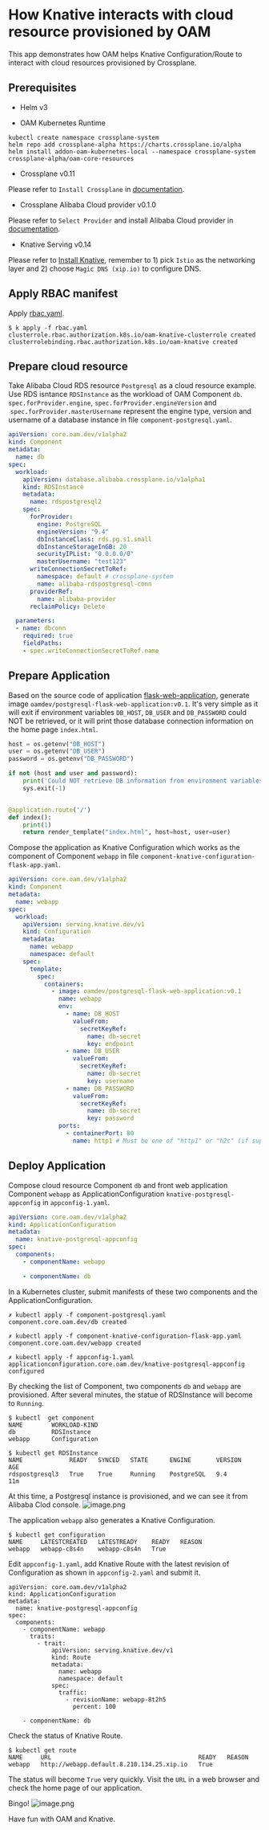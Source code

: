# How Knative interacts with cloud resource provisioned by OAM
This app demonstrates how OAM helps Knative Configuration/Route to interact with cloud resources provisioned
by Crossplane.

## Prerequisites
- Helm v3

- OAM Kubernetes Runtime
```
kubectl create namespace crossplane-system
helm repo add crossplane-alpha https://charts.crossplane.io/alpha
helm install addon-oam-kubernetes-local --namespace crossplane-system crossplane-alpha/oam-core-resources
```

- Crossplane v0.11

Please refer to `Install Crossplane` in [documentation](https://crossplane.io/docs/v0.11/getting-started/install-configure.html). 

- Crossplane Alibaba Cloud provider v0.1.0

Please refer to `Select Provider` and install Alibaba Cloud provider in [documentation](https://crossplane.io/docs/v0.11/getting-started/install-configure.html). 

- Knative Serving v0.14

Please refer to [Install Knative](https://knative.dev/v0.14-docs/install/any-kubernetes-cluster/), remember to 1) pick 
`Istio` as the networking layer and 2) choose `Magic DNS (xip.io)` to configure DNS.


## Apply RBAC manifest
Apply [rbac.yaml](./rbac.yaml).

```shell script
$ k apply -f rbac.yaml
clusterrole.rbac.authorization.k8s.io/oam-knative-clusterrole created
clusterrolebinding.rbac.authorization.k8s.io/oam-knative created
```

## Prepare cloud resource
Take Alibaba Cloud RDS resource `Postgresql` as a cloud resource example. Use RDS isntance `RDSInstance` as the workload of
OAM Component `db`. `spec.forProvider.engine`, `spec.forProvider.engineVersion` and  `spec.forProvider.masterUsername`
represent the engine type, version and username of a database instance in file `component-postgresql.yaml`.

```yaml
apiVersion: core.oam.dev/v1alpha2
kind: Component
metadata:
  name: db
spec:
  workload:
    apiVersion: database.alibaba.crossplane.io/v1alpha1
    kind: RDSInstance
    metadata:
      name: rdspostgresql2
    spec:
      forProvider:
        engine: PostgreSQL
        engineVersion: "9.4"
        dbInstanceClass: rds.pg.s1.small
        dbInstanceStorageInGB: 20
        securityIPList: "0.0.0.0/0"
        masterUsername: "test123"
      writeConnectionSecretToRef:
        namespace: default # crossplane-system
        name: alibaba-rdspostgresql-conn
      providerRef:
        name: alibaba-provider
      reclaimPolicy: Delete

  parameters:
  - name: dbconn
    required: true
    fieldPaths:
    - spec.writeConnectionSecretToRef.name

```

## Prepare Application
Based on the source code of application [flask-web-application](./App), generate image
`oamdev/postgresql-flask-web-application:v0.1`. It's very simple as it will exit if environment variables `DB_HOST`,
`DB_USER` and  `DB_PASSWORD` could NOT be retrieved, or it will print those database connection information on the home
page `index.html`.

```python
host = os.getenv("DB_HOST")
user = os.getenv("DB_USER")
password = os.getenv("DB_PASSWORD")

if not (host and user and password):
    print('Could NOT retrieve DB information from environment variables. Exiting...')
    sys.exit(-1)


@application.route('/')
def index():
    print(1)
    return render_template("index.html", host=host, user=user)
```

Compose the application as Knative Configuration which works as the component of Component `webapp` in file 
`component-knative-configuration-flask-app.yaml`.

```yaml
apiVersion: core.oam.dev/v1alpha2
kind: Component
metadata:
  name: webapp
spec:
  workload:
    apiVersion: serving.knative.dev/v1
    kind: Configuration
    metadata:
      name: webapp
      namespace: default
    spec:
      template:
        spec:
          containers:
            - image: oamdev/postgresql-flask-web-application:v0.1
              name: webapp
              env:
                - name: DB_HOST
                  valueFrom:
                    secretKeyRef:
                      name: db-secret
                      key: endpoint
                - name: DB_USER
                  valueFrom:
                    secretKeyRef:
                      name: db-secret
                      key: username
                - name: DB_PASSWORD
                  valueFrom:
                    secretKeyRef:
                      name: db-secret
                      key: password
              ports:
                - containerPort: 80
                  name: http1 # Must be one of "http1" or "h2c" (if supported). Defaults to "http1".

```

## Deploy Application
Compose cloud resource Component `db` and front web application Component `webapp` as ApplicationConfiguration
`knative-postgresql-appconfig` in `appconfig-1.yaml`.

```yaml
apiVersion: core.oam.dev/v1alpha2
kind: ApplicationConfiguration
metadata:
  name: knative-postgresql-appconfig
spec:
  components:
    - componentName: webapp

    - componentName: db
```

In a Kubernetes cluster, submit manifests of these two components and the ApplicationConfiguration.

```shell
✗ kubectl apply -f component-postgresql.yaml
component.core.oam.dev/db created

✗ kubectl apply -f component-knative-configuration-flask-app.yaml
component.core.oam.dev/webapp created

✗ kubectl apply -f appconfig-1.yaml
applicationconfiguration.core.oam.dev/knative-postgresql-appconfig configured
```

By checking the list of Component, two components `db` and `webapp` are provisioned. After several minutes,
the statue of RDSInstance will become to `Running`.
```shell
$ kubectl  get component
NAME        WORKLOAD-KIND
db          RDSInstance
webapp      Configuration

$ kubectl get RDSInstance
NAME             READY   SYNCED   STATE      ENGINE       VERSION   AGE
rdspostgresql3   True    True     Running    PostgreSQL   9.4       11m
```
At this time, a Postgresql instance is provisioned, and we can see it from Alibaba Clod console.
![image.png](./postgresql_instance.png)<br />

The application `webapp` also generates a Knative Configuration.

```shell
$ kubectl get configuration
NAME     LATESTCREATED   LATESTREADY    READY   REASON
webapp   webapp-c8s4n    webapp-c8s4n   True
```

Edit `appconfig-1.yaml`, add Knative Route with the latest revision of Configuration as shown in `appconfig-2.yaml` and submit it.

```shell
apiVersion: core.oam.dev/v1alpha2
kind: ApplicationConfiguration
metadata:
  name: knative-postgresql-appconfig
spec:
  components:
    - componentName: webapp
      traits:
        - trait:
            apiVersion: serving.knative.dev/v1
            kind: Route
            metadata:
              name: webapp
              namespace: default
            spec:
              traffic:
                - revisionName: webapp-8t2h5
                  percent: 100

    - componentName: db
```

Check the status of Knative Route.
```shell
$ kubectl get route
NAME     URL                                         READY   REASON
webapp   http://webapp.default.8.210.134.25.xip.io   True
```

The status will become `True` very quickly. Visit the `URL` in a web browser and check the home page of our application.

Bingo!
![image.png](./application_home_page.png)

Have fun with OAM and Knative.
